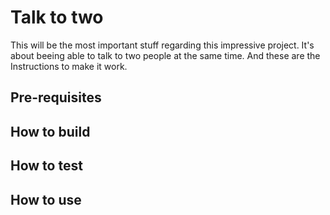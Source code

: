 # Talk to two

This will be the most important stuff regarding this impressive project. It's about beeing able to talk to two people at the same time. And these are the Instructions to make it work.

## Pre-requisites

## How to build

## How to test

## How to use
